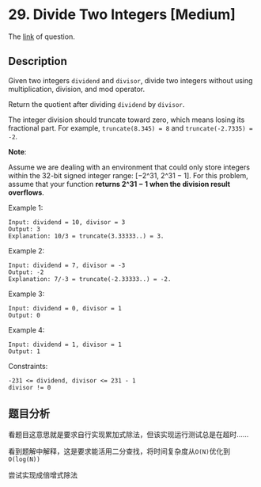 # 29. Divide Two Integers [Medium]

The [link](https://leetcode.com/problems/divide-two-integers/) of question.

## Description

Given two integers `dividend` and `divisor`, divide two integers without using multiplication, division, and mod operator.

Return the quotient after dividing `dividend` by `divisor`.

The integer division should truncate toward zero, which means losing its fractional part. For example, `truncate(8.345) = 8` and `truncate(-2.7335) = -2`.

**Note**:

Assume we are dealing with an environment that could only store integers within the 32-bit signed integer range: [−2^31, 2^31 − 1]. For this problem, assume that your function **returns 2^31 − 1 when the division result overflows**.

Example 1:
```
Input: dividend = 10, divisor = 3
Output: 3
Explanation: 10/3 = truncate(3.33333..) = 3.
```

Example 2:
```
Input: dividend = 7, divisor = -3
Output: -2
Explanation: 7/-3 = truncate(-2.33333..) = -2.
```

Example 3:
```
Input: dividend = 0, divisor = 1
Output: 0
```

Example 4:
```
Input: dividend = 1, divisor = 1
Output: 1
```

Constraints:
```
-231 <= dividend, divisor <= 231 - 1
divisor != 0
```

## 题目分析

看题目这意思就是要求自行实现累加式除法，但该实现运行测试总是在超时……

看到题解中解释，这是要求能活用二分查找，将时间复杂度从`O(N)`优化到`O(log(N))`

尝试实现成倍增式除法

<!-- todo: fix -->